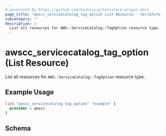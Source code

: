 ```yaml
---
# generated by https://github.com/hashicorp/terraform-plugin-docs
page_title: "awscc_servicecatalog_tag_option List Resource - terraform-provider-awscc"
subcategory: ""
description: |-
  List all resources for AWS::ServiceCatalog::TagOption resource type.
---
```


# awscc_servicecatalog_tag_option (List Resource)

List all resources for `AWS::ServiceCatalog::TagOption` resource type.

## Example Usage

```terraform
list "awscc_servicecatalog_tag_option" "example" {
  provider = awscc
}
```

<!-- schema generated by tfplugindocs -->
## Schema
